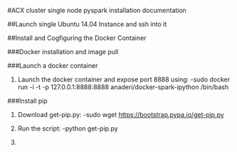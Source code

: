 #ACX cluster single node pyspark installation documentation

##Launch single Ubuntu 14.04 Instance and ssh into it

##Install and Cogfiguring the Docker Container

###Docker installation and image pull

###Launch a docker container
1. Launch the docker container and expose port 8888 using:
	-sudo docker run -i -t -p 127.0.0.1:8888:8888 anaderi/docker-spark-ipython /bin/bash

###Install pip
1. Download get-pip.py:
	-sudo wget https://bootstrap.pypa.io/get-pip.py 

2. Run the script:
	-python get-pip.py

3.